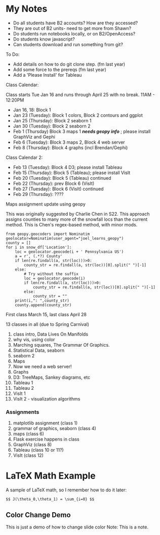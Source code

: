 # My Notes #

* Do all students have B2 accounts? How are they accessed?
 * They are out of B2 units- need to get more from Shawn?
* Do students run notebooks locally, or on B2/OpenAccess?
* Do students know javascript?
* Can students download and run something from git?


To Do:
* Add details on how to do git clone step. (fm last year)
* Add some force to the prereqs (fm last year)
* Add a 'Please Install' for Tableau


Class Calendar:

Class starts Tue Jan 16 and runs through April 25 with no break.
11AM - 12:20PM

* Jan 16, 18: Block 1
* Jan 23 (Tuesday): Block 1 colors, Block 2 contours and ggplot
* Jan 25 (Thursday): Block 2 seaborn 1
* Jan 30 (Tuesday): Block 2 seaborn 2
* Feb 1 (Thursday) Block 3 maps 1 ***needs geopy info*** ; please install GraphViz and Gephi
* Feb 6 (Tuesday): Block 3 maps 2, Block 4 web server
* Feb 8 (Thursday): Block 4 graphs (incl Brendan/Gephi)


Class Calendar 2:

* Feb 13 (Tuesday): Block 4 D3; please install Tableau
* Feb 15 (Thursday): Block 5 (Tableau); please install VisIt
* Feb 20 (Tuesday): Block 5 (Tableau) continued
* Feb 22 (Thursday): prev Block 6 (VisIt)
* Feb 27 (Tuesday): Block 6 (VisIt) continued
* Feb 29 (Thursday): ????


Maps assignment update using geopy

This was originally suggested by Charlie Chen in S22.  This
approach assigns counties to many more of the snowfall locs
than the current method.  This is Chen's regex-based method,
with minor mods.

```
from geopy.geocoders import Nominatim
geolocator=Nominatim(user_agent="joel_learns_geopy")
county = []
for i in snow_df['Location']:
    loc = geolocator.geocode(i + ' Pennsylvania US')
    a = r', (.*?) County'
    if len(re.findall(a, str(loc)))>0:
        county_str = re.findall(a, str(loc))[0].split(" ")[-1]
    else:
        # Try without the suffix
        loc = geolocator.geocode(i)
        if len(re.findall(a, str(loc)))>0:
            county_str = re.findall(a, str(loc))[0].split(" ")[-1]
        else:
            county_str = ""
    print(i,": ",county_str)
    county.append(county_str)
```


First class March 15, last class April 28

13 classes in all (due to Spring Carnival)


1. class intro, Data Lives On Manifolds
2. why vis, using color
3. Marching squares, The Grammar Of Graphics.
4. Statistical Data, seaborn
5. seaborn 2
6. Maps
7. Now we need a web server!
8. Graphs
9. D3: TreeMaps, Sankey diagrams, etc
10. Tableau 1
11. Tableau 2
12. VisIt 1
13. VisIt 2 - visualization algorithms


### Assignments
1. matplotlib assignment (class 1)
2. grammar of graphics, seaborn (class 4)
4. maps (class 6)
5. Flask exercise happens in class
6. GraphViz (class 8)
7. Tableau (class 10 or 11?)
8. VisIt (class 12)


# LaTeX Math Example

A sample of LaTeX math, so I remember how to do it later:

`$$ J(\theta_0,\theta_1) = \sum_{i=0} $$`


<!-- .slide: data-background="#ff0000" -->
## Color Change Demo ##
This is just a demo of how to change slide color
Note:
This is a note.


